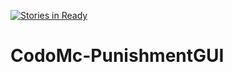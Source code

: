 [![Stories in Ready](https://badge.waffle.io/Steave0982/CodoMc-PunishmentGUI.png?label=ready&title=Ready)](https://waffle.io/Steave0982/CodoMc-PunishmentGUI?utm_source=badge)
# CodoMc-PunishmentGUI
